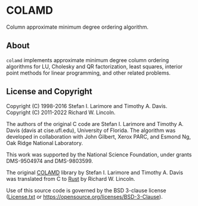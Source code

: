 # COLAMD

Column approximate minimum degree ordering algorithm.

## About

`colamd` implements approximate minimum degree column ordering
algorithms for LU, Cholesky and QR factorization, least squares, interior
point methods for linear programming, and other related problems.

## License and Copyright

Copyright (C) 1998-2016 Stefan I. Larimore and Timothy A. Davis.  
Copyright (C) 2011-2022 Richard W. Lincoln.

The authors of the original C code are Stefan I. Larimore and Timothy A.
Davis (davis at cise.ufl.edu), University of Florida. The algorithm was
developed in collaboration with John Gilbert, Xerox PARC, and Esmond
Ng, Oak Ridge National Laboratory.

This work was supported by the National Science Foundation, under
grants DMS-9504974 and DMS-9803599.

The original [COLAMD](http://suitesparse.com) library by Stefan I. Larimore
and Timothy A. Davis was translated from C to [Rust](https://www.rust-lang.org/)
by Richard W. Lincoln.

Use of this source code is governed by the BSD 3-clause license
([License.txt](License.txt) or https://opensource.org/licenses/BSD-3-Clause).
